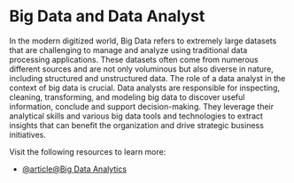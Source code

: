 # Big Data and Data Analyst

In the modern digitized world, Big Data refers to extremely large datasets that are challenging to manage and analyze using traditional data processing applications. These datasets often come from numerous different sources and are not only voluminous but also diverse in nature, including structured and unstructured data. The role of a data analyst in the context of big data is crucial. Data analysts are responsible for inspecting, cleaning, transforming, and modeling big data to discover useful information, conclude and support decision-making. They leverage their analytical skills and various big data tools and technologies to extract insights that can benefit the organization and drive strategic business initiatives.

Visit the following resources to learn more:

- [@article@Big Data Analytics](https://www.ibm.com/think/topics/big-data-analytics)